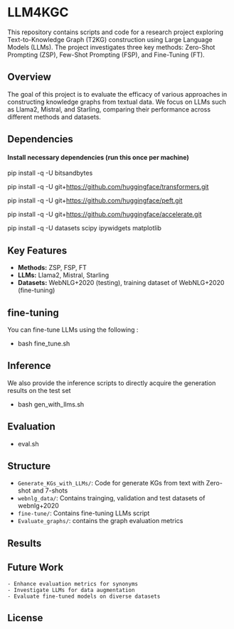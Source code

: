 # LLM4KGC

This repository contains scripts and code for a research project exploring Text-to-Knowledge Graph (T2KG) construction using Large Language Models (LLMs). The project investigates three key methods: Zero-Shot Prompting (ZSP), Few-Shot Prompting (FSP), and Fine-Tuning (FT).

## Overview
The goal of this project is to evaluate the efficacy of various approaches in constructing knowledge graphs from textual data. We focus on LLMs such as Llama2, Mistral, and Starling, comparing their performance across different methods and datasets.

## Dependencies
#### Install necessary dependencies (run this once per machine)
pip install -q -U bitsandbytes

pip install -q -U git+https://github.com/huggingface/transformers.git

pip install -q -U git+https://github.com/huggingface/peft.git

pip install -q -U git+https://github.com/huggingface/accelerate.git

pip install -q -U datasets scipy ipywidgets matplotlib

## Key Features

- **Methods:** ZSP, FSP, FT
- **LLMs:** Llama2, Mistral, Starling
- **Datasets:** WebNLG+2020 (testing), training dataset of WebNLG+2020 (fine-tuning)

## fine-tuning

You can fine-tune LLMs using the following :

 - bash fine_tune.sh

## Inference

We also provide the inference scripts to directly acquire the generation results on the test set

- bash gen_with_llms.sh

## Evaluation

- eval.sh

## Structure

- `Generate_KGs_with_LLMs/`: Code for generate KGs from text with Zero-shot and 7-shots
- `webnlg_data/`: Contains trainging, validation and test datasets of webnlg+2020
- `fine-tune/`: Contains fine-tuning LLMs script
- `Evaluate_graphs/`: contains the graph evaluation metrics


## Results


## Future Work
    - Enhance evaluation metrics for synonyms
    - Investigate LLMs for data augmentation
    - Evaluate fine-tuned models on diverse datasets

## License
